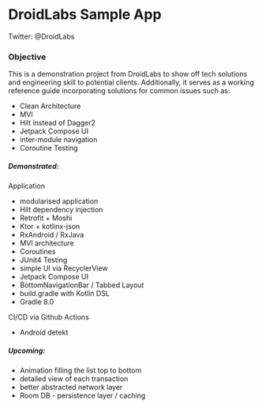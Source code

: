# DroidLabs Sample App

Twitter: @DroidLabs

### Objective

This is a demonstration project from DroidLabs to show off tech
solutions and engineering skill to potential clients. Additionally, it
serves as a working reference guide incorporating solutions for common
issues such as:

- Clean Architecture
- MVI
- Hilt instead of Dagger2
- Jetpack Compose UI  
- inter-module navigation
- Coroutine Testing

##### Demonstrated:

Application
- modularised application
- Hilt dependency injection
- Retrofit + Moshi
- Ktor + kotlinx-json
- RxAndroid / RxJava
- MVI architecture
- Coroutines
- JUnit4 Testing
- simple UI via RecyclerView
- Jetpack Compose UI  
- BottomNavigationBar / Tabbed Layout
- build.gradle with Kotlin DSL
- Gradle 8.0

CI/CD via Github Actions 
- Android detekt

##### Upcoming:

- Animation filling the list top to bottom
- detailed view of each transaction
- better abstracted network layer
- Room DB - persistence layer / caching
